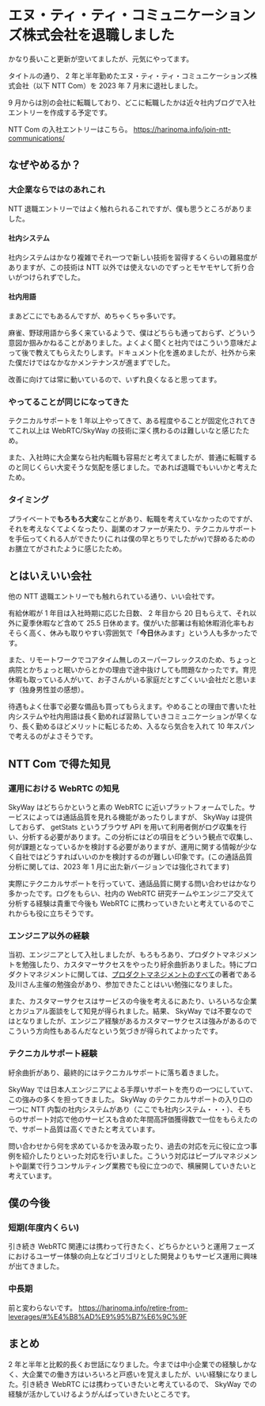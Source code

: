 # エヌ・ティ・ティ・コミュニケーションズ株式会社を退職しました

かなり長いこと更新が空いてましたが、元気にやってます。

タイトルの通り、 2 年と半年勤めたエヌ・ティ・ティ・コミュニケーションズ株式会社（以下 NTT Com）を 2023 年 7 月末に退社しました。

9 月からは別の会社に転職しており、どこに転職したかは近々社内ブログで入社エントリーを作成する予定です。

NTT Com の入社エントリーはこちら。
https://harinoma.info/join-ntt-communications/

## なぜやめるか？

### 大企業ならではのあれこれ

NTT 退職エントリーではよく触れられるこれですが、僕も思うところがありました。

#### 社内システム

社内システムはかなり複雑でそれ一つで新しい技術を習得するくらいの難易度がありますが、この技術は NTT 以外では使えないのでずっとモヤモヤして折り合いがつけられずでした。

#### 社内用語

まあどこにでもあるんですが、めちゃくちゃ多いです。

麻雀、野球用語から多く来ているようで、僕はどちらも通っておらず、どういう意図か掴みかねることがありました。よくよく聞くと社内ではこういう意味だよって後で教えてもらえたりします。ドキュメント化を進めましたが、社外から来た僕だけではなかなかメンテナンスが進まずでした。

改善に向けては常に動いているので、いずれ良くなると思ってます。

### やってることが同じになってきた

テクニカルサポートを 1 年以上やってきて、ある程度やることが固定化されてきてこれ以上は WebRTC/SkyWay の技術に深く携わるのは難しいなと感じたため。

また、入社時に大企業なら社内転職も容易だと考えてましたが、普通に転職するのと同じくらい大変そうな気配を感じました。であれば退職でもいいかと考えたため。

### タイミング

プライベートで**もろもろ大変**なことがあり、転職を考えていなかったのですが、それを考えなくてよくなったり、副業のオファーが来たり、テクニカルサポートを手伝ってくれる人ができたり(これは僕の早とちりでしたがｗ)で辞めるためのお膳立てがされたように感じたため。

## とはいえいい会社

他の NTT 退職エントリーでも触れられている通り、いい会社です。

有給休暇が 1 年目は入社時期に応じた日数、 2 年目から 20 日もらえて、それ以外に夏季休暇など含めて 25.5 日休めます。僕がいた部署は有給休暇消化率もおそらく高く、休みも取りやすい雰囲気で「**今日**休みます」という人も多かったです。

また、リモートワークでコアタイム無しのスーパーフレックスのため、ちょっと病院とかちょっと眠いからとかの理由で途中抜けしても問題なかったです。育児休暇も取っている人がいて、お子さんがいる家庭だとすごくいい会社だと思います（独身男性並の感想）。

待遇もよく仕事で必要な備品も買ってもらえます。やめることの理由で書いた社内システムや社内用語は長く勤めれば習熟していきコミュニケーションが早くなり、長く勤めるほどメリットに転じるため、入るなら気合を入れて 10 年スパンで考えるのがよさそうです。

## NTT Com で得た知見

### 運用における WebRTC の知見

SkyWay はどちらかというと素の WebRTC に近いプラットフォームでした。サービスによっては通話品質を見れる機能があったりしますが、 SkyWay は提供しておらず、 getStats というブラウザ API を用いて利用者側がログ収集を行い、分析する必要があります。この分析にはどの項目をどういう観点で収集し、何が課題となっているかを検討する必要がありますが、運用に関する情報が少なく自社ではどうすればいいのかを検討するのが難しい印象です。(この通話品質分析に関しては、2023 年 1 月に出た新バージョンでは強化されてます)

実際にテクニカルサポートを行っていて、通話品質に関する問い合わせはかなり多かったです。ログをもらい、社内の WebRTC 研究チームやエンジニア交えて分析する経験は貴重で今後も WebRTC に携わっていきたいと考えているのでこれからも役に立ちそうです。

### エンジニア以外の経験

当初、エンジニアとして入社しましたが、もろもろあり、プロダクトマネジメントを勉強したり、カスタマーサクセスをやったり紆余曲折ありました。特にプロダクトマネジメントに関しては、[プロダクトマネジメントのすべて](https://amzn.to/3rhxFM4)の著者である及川さん主催の勉強会があり、参加できたことはいい勉強になりました。

また、カスタマーサクセスはサービスの今後を考えるにあたり、いろいろな企業とカジュアル面談をして知見が得られました。結果、 SkyWay では不要なのではとなりましたが、エンジニア経験があるカスタマーサクセスは強みがあるのでこういう方向性もあるんだなという気づきが得られてよかったです。

### テクニカルサポート経験

紆余曲折があり、最終的にはテクニカルサポートに落ち着きました。

SkyWay では日本人エンジニアによる手厚いサポートを売りの一つにしていて、この強みの多くを担ってきました。 SkyWay のテクニカルサポートの入り口の一つに NTT 内製の社内システムがあり（ここでも社内システム・・・）、そちらのサポート対応で他のサービスも含めた年間高評価獲得数で一位をもらえたので、サポート品質は高くできたと考えています。

問い合わせから何を求めているかを汲み取ったり、過去の対応を元に役に立つ事例を紹介したりといった対応を行いました。こういう対応はピープルマネジメントや副業で行うコンサルティング業務でも役に立つので、横展開していきたいと考えています。

## 僕の今後

### 短期(年度内くらい)

引き続き WebRTC 関連には携わって行きたく、どちらかというと運用フェーズにおけるユーザー体験の向上などゴリゴリとした開発よりもサービス運用に興味が出てきました。

### 中長期

前と変わらないです。
https://harinoma.info/retire-from-leverages/#%E4%B8%AD%E9%95%B7%E6%9C%9F

## まとめ

2 年と半年と比較的長くお世話になりました。今までは中小企業での経験しかなく、大企業での働き方はいろいろと戸惑いを覚えましたが、いい経験になりました。引き続き WebRTC には携わっていきたいと考えているので、 SkyWay での経験が活かしていけるようがんばっていきたいところです。